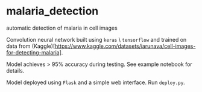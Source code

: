 # malaria_detection
automatic detection of malaria in cell images

Convolution neural network built using `keras` \ `tensorflow` and trained on data from (Kaggle)[https://www.kaggle.com/datasets/iarunava/cell-images-for-detecting-malaria].

Model achieves > 95% accuracy during testing. See example notebook for details. 

Model deployed using `Flask` and a simple web interface. Run `deploy.py`.
